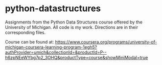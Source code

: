 # python-datastructures
Assignments from the Python Data Structures course offered by the University of Michigan. All code is my work. Directions are in their corresponding files. 

Course can be found at: https://www.coursera.org/programs/university-of-michigan-coursera-learning-program-1egh5?authProvider=umich&collectionId=&productId=P--h6zpNEeWYbg7p2_3OHQ&productType=course&showMiniModal=true
